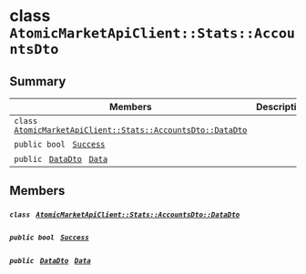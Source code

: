 # class `AtomicMarketApiClient::Stats::AccountsDto` 

## Summary

 Members                                | Descriptions                                
----------------------------------------|---------------------------------------------
`class ` [`AtomicMarketApiClient::Stats::AccountsDto::DataDto`](.github/workflows/documentation/md/AtomicMarketApiClient--Stats--AccountsDto--DataDto.md#class_atomic_market_api_client_1_1_stats_1_1_accounts_dto_1_1_data_dto)        | 
`public bool ` [`Success`](#class_atomic_market_api_client_1_1_stats_1_1_accounts_dto_1a506fb037fbb6bfe8f254c021a2c3cfac) | 
`public ` [`DataDto`](.github/workflows/documentation/md/AtomicMarketApiClient--Stats--AccountsDto--DataDto.md#class_atomic_market_api_client_1_1_stats_1_1_accounts_dto_1_1_data_dto)` ` [`Data`](#class_atomic_market_api_client_1_1_stats_1_1_accounts_dto_1a65c0779654774581967081cf3136bd84) | 

## Members

##### `class ` [`AtomicMarketApiClient::Stats::AccountsDto::DataDto`](.github/workflows/documentation/md/AtomicMarketApiClient--Stats--AccountsDto--DataDto.md#class_atomic_market_api_client_1_1_stats_1_1_accounts_dto_1_1_data_dto) 

##### `public bool ` [`Success`](#class_atomic_market_api_client_1_1_stats_1_1_accounts_dto_1a506fb037fbb6bfe8f254c021a2c3cfac) 

##### `public ` [`DataDto`](.github/workflows/documentation/md/AtomicMarketApiClient--Stats--AccountsDto--DataDto.md#class_atomic_market_api_client_1_1_stats_1_1_accounts_dto_1_1_data_dto)` ` [`Data`](#class_atomic_market_api_client_1_1_stats_1_1_accounts_dto_1a65c0779654774581967081cf3136bd84) 

